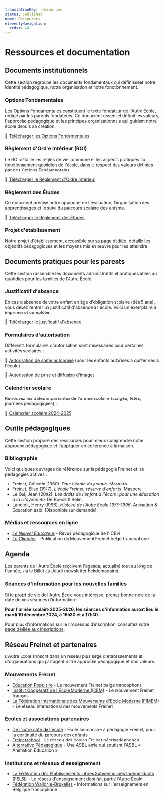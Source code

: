 ```yaml
---
translationKey: ressources
status: published
name: Ressources
eleventyNavigation:
  order: 12
---
```


# Ressources et documentation

## Documents institutionnels

Cette section regroupe les documents fondamentaux qui définissent notre identité pédagogique, notre organisation et notre fonctionnement.

### Options Fondamentales

Les Options Fondamentales constituent le texte fondateur de l'Autre École, rédigé par les parents fondateurs. Ce document essentiel définit les valeurs, l'approche pédagogique et les principes organisationnels qui guident notre école depuis sa création.

📃 [Télécharger les Options Fondamentales](/options-fondamentales.pdf)

### Règlement d'Ordre Intérieur (ROI)

Le ROI détaille les règles de vie commune et les aspects pratiques du fonctionnement quotidien de l'école, dans le respect des valeurs définies par nos Options Fondamentales.

📃 [Télécharger le Règlement d'Ordre Intérieur](/ressources/ROI-Autre-Ecole.pdf)

### Règlement des Études

Ce document précise notre approche de l'évaluation, l'organisation des apprentissages et le suivi du parcours scolaire des enfants.

📃 [Télécharger le Règlement des Études](/ressources/Reglement-Etudes-Autre-Ecole.pdf)

### Projet d'établissement

Notre projet d'établissement, accessible sur [sa page dédiée](/projet-d-etablissement/), détaille les objectifs pédagogiques et les moyens mis en œuvre pour les atteindre.

## Documents pratiques pour les parents

Cette section rassemble les documents administratifs et pratiques utiles au quotidien pour les familles de l'Autre École.

### Justificatif d'absence

En cas d'absence de votre enfant en âge d'obligation scolaire (dès 5 ans), vous devez rentrer un justificatif d'absence à l'école. Voici un exemplaire à imprimer et compléter.

📃 [Télécharger le justificatif d'absence](/ressources/Justificatif-Absence-AE.pdf)

### Formulaires d'autorisation

Différents formulaires d'autorisation sont nécessaires pour certaines activités scolaires :

📃 [Autorisation de sortie autonome](/ressources/Autorisation-Sortie-Autonome.pdf) (pour les enfants autorisés à quitter seuls l'école)

📃 [Autorisation de prise et diffusion d'images](/ressources/Autorisation-Images.pdf)

### Calendrier scolaire

Retrouvez les dates importantes de l'année scolaire (congés, fêtes, journées pédagogiques) :

📃 [Calendrier scolaire 2024-2025](/ressources/Calendrier-2024-2025.pdf)

## Outils pédagogiques

Cette section propose des ressources pour mieux comprendre notre approche pédagogique et l'appliquer en cohérence à la maison.

### Bibliographie

Voici quelques ouvrages de référence sur la pédagogie Freinet et les pédagogies actives :

- Freinet, Célestin (1969). _Pour l'école du peuple_. Maspero.
- Freinet, Élise (1977). _L'école Freinet, réserve d'enfants_. Maspero.
- Le Gal, Jean (2002). _Les droits de l'enfant à l'école : pour une éducation à la citoyenneté_. De Boeck & Belin.
- Landroit, Henry (1996). _Histoire de l'Autre École 1973-1996_. Animation & Éducation asbl. [Disponible sur demande]

### Médias et ressources en ligne

- [_Le Nouvel Éducateur_](http://www.icem-pedagogie-freinet.org/node/1053) - Revue pédagogique de l'ICEM
- [_Le Chantier_](http://www.educpop-freinet.be/) - Publication du Mouvement Freinet belge francophone

## Agenda

Les parents de l'Autre École reçoivent l'agenda, actualisé tout au long de l'année, via le Billet du Jeudi (newsletter hebdomadaire).

### Séances d'information pour les nouvelles familles

Si le projet de vie de l'Autre École vous intéresse, prenez bonne note de la date de nos séances d'information :

**Pour l'année scolaire 2025-2026, les séances d'information auront lieu le mardi 10 décembre 2024, à 16h30 et à 17h30.**

Pour plus d'informations sur le processus d'inscription, consultez notre [page dédiée aux inscriptions](/inscription/).

## Réseau Freinet et partenaires

L'Autre École s'inscrit dans un réseau plus large d'établissements et d'organisations qui partagent notre approche pédagogique et nos valeurs.

### Mouvements Freinet

- [Education Populaire](http://www.educpop-freinet.be/) - Le mouvement Freinet belge francophone
- [Institut Coopératif de l'Ecole Moderne (ICEM)](http://www.icem-pedagogie-freinet.org/) - Le mouvement Freinet français
- [La Fédération Internationale des Mouvements d'Ecole Moderne (FIMEM)](http://www.fimem-freinet.org/) - Le réseau international des mouvements Freinet

### Écoles et associations partenaires

- [De l'autre côté de l'école](http://www.acecole.be/) - École secondaire à pédagogie Freinet, pour la continuité du parcours des enfants
- [Freinetschool](http://www.freinetschool.be/) - Le réseau des écoles Freinet néerlandophones
- [Alternative Pédagogique](https://alternativepedagogique.wordpress.com/) - Une ASBL amie qui soutient l'ASBL « Animation Education »

### Institutions et réseaux d'enseignement

- [La Fédération des Établissements Libres Subventionnés Indépendants (FELSI)](http://felsi.eu/) - Le réseau d'enseignement dont fait partie l'Autre École
- [Fédération Wallonie-Bruxelles](http://www.enseignement.be/) - Informations sur l'enseignement en Belgique francophone
